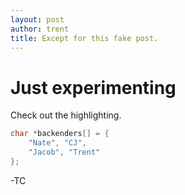 ```yaml
---
layout: post
author: trent
title: Except for this fake post.
---
```


# Just experimenting

Check out the highlighting.

```c
char *backenders[] = {
    "Nate", "CJ",
    "Jacob", "Trent"
};
```

-TC
